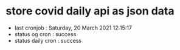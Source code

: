 # store covid daily api as json data

- last cronjob : Saturday, 20 March 2021 12:15:17
- status og cron : success
- status daily cron : success
      
      